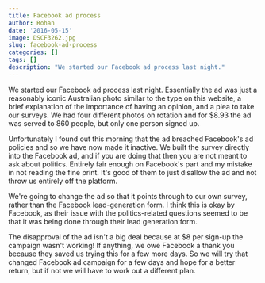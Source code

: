 ```yaml
---
title: Facebook ad process
author: Rohan
date: '2016-05-15'
image: DSCF3262.jpg
slug: facebook-ad-process
categories: []
tags: []
description: "We started our Facebook ad process last night."
---
```


We started our Facebook ad process last night. Essentially the ad was just a reasonably iconic Australian photo similar to the type on this website, a brief explanation of the importance of having an opinion, and a plea to take our surveys. We had four different photos on rotation and for $8.93 the ad was served to 860 people, but only one person signed up.

Unfortunately I found out this morning that the ad breached Facebook's ad policies and so we have now made it inactive. We built the survey directly into the Facebook ad, and if you are doing that then you are not meant to ask about politics. Entirely fair enough on Facebook's part and my mistake in not reading the fine print. It's good of them to just disallow the ad and not throw us entirely off the platform.

We're going to change the ad so that it points through to our own survey, rather than the Facebook lead-generation form. I think this is okay by Facebook, as their issue with the politics-related questions seemed to be that it was being done through their lead generation form.

The disapproval of the ad isn't a big deal because at $8 per sign-up the campaign wasn't working! If anything, we owe Facebook a thank you because they saved us trying this for a few more days. So we will try that changed Facebook ad campaign for a few days and hope for a better return, but if not we will have to work out a different plan.
